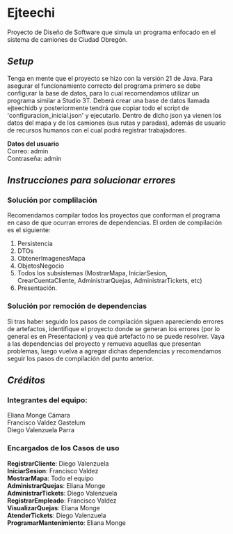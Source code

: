 # **Ejteechi**
Proyecto de Diseño de Software que simula un programa enfocado en el sistema de camiones de Ciudad Obregón.
## ***Setup***
Tenga en mente que el proyecto se hizo con la versión 21 de Java. Para asegurar el funcionamiento correcto del programa primero se debe configurar la base de datos, para lo cual recomendamos utilizar un programa similar a Studio 3T. Deberá crear una base de datos llamada ejteechidb y posteriormente tendrá que copiar todo el script de 'configuracion_inicial.json' y ejecutarlo. Dentro de dicho json ya vienen los datos del mapa y de los camiones (sus rutas y paradas), además de usuario de recursos humanos con el cual podrá registrar trabajadores.  

**Datos del usuario**  
Correo: admin  
Contraseña: admin
## ***Instrucciones para solucionar errores***
### **Solución por complilación**
Recomendamos compilar todos los proyectos que conforman el programa en caso de que ocurran errores de dependencias. El orden de compilación es el siguiente:
1. Persistencia
2. DTOs
3. ObtenerImagenesMapa
4. ObjetosNegocio
5. Todos los subsistemas (MostrarMapa, IniciarSesion, CrearCuentaCliente, AdministrarQuejas, AdministrarTickets, etc)
6. Presentación.

### **Solución por remoción de dependencias**
Si tras haber seguido los pasos de compilación siguen apareciendo errores de artefactos, identifique el proyecto donde se generan los errores (por lo general es en Presentacion) y vea qué artefacto no se puede resolver. Vaya a las dependencias del proyecto y remueva aquellas que presentan problemas, luego vuelva a agregar dichas dependencias y recomendamos seguir los pasos de compilación del punto anterior.

## ***Créditos***
### **Integrantes del equipo:**
Eliana Monge Cámara  
Francisco Valdez Gastelum  
Diego Valenzuela Parra  

### **Encargados de los Casos de uso**
**RegistrarCliente**: Diego Valenzuela  
**IniciarSesion**: Francisco Valdez  
**MostrarMapa**: Todo el equipo  
**AdministrarQuejas**: Eliana Monge  
**AdministrarTickets**: Diego Valenzuela  
**RegistrarEmpleado**: Francisco Valdez  
**VisualizarQuejas**: Eliana Monge  
**AtenderTickets**: Diego Valenzuela  
**ProgramarMantenimiento**: Eliana Monge  
